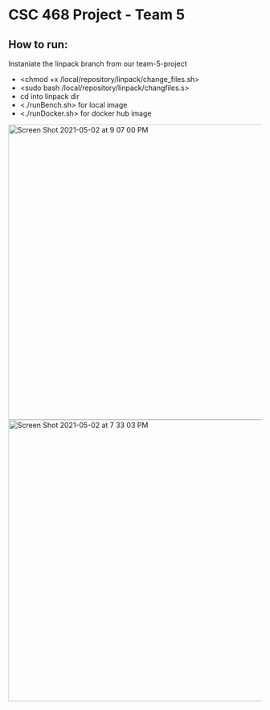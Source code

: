 # CSC 468 Project - Team 5

## How to run:

Instaniate the linpack branch from our team-5-project
* <chmod +x /local/repository/linpack/change_files.sh>
* <sudo bash /local/repository/linpack/changfiles.s>
* cd into linpack dir
* <./runBench.sh> for local image
* <./runDocker.sh> for docker hub image



<img width="588" alt="Screen Shot 2021-05-02 at 9 07 00 PM" src="https://user-images.githubusercontent.com/60268699/116836301-faba7d00-ab93-11eb-97aa-c7ef79be784c.png">

<img width="561" alt="Screen Shot 2021-05-02 at 7 33 03 PM" src="https://user-images.githubusercontent.com/60268699/116836308-fe4e0400-ab93-11eb-835c-0713a1267e82.png">



